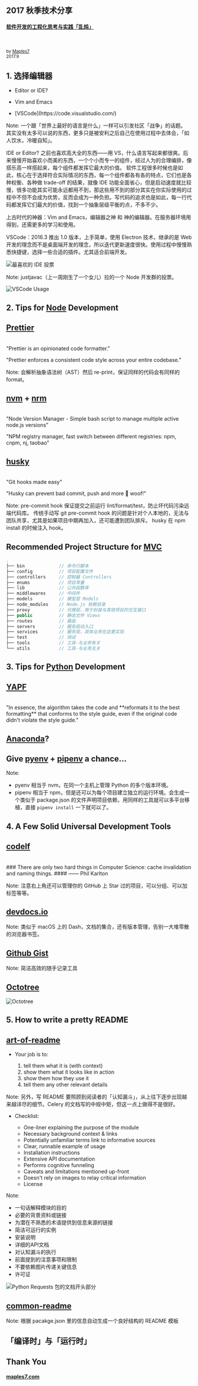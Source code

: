 ## 2017 秋季技术分享
#### [软件开发的工程化思考与实践「乱炖」](http://slides.maples7.com/2017-9.html)
<br />
<p>
  <small>by <a target="_blank" href="http://maples7.com">Maples7</a></small><br />
	<small>2017.9</small>
</p>



## 1. 选择编辑器


- Editor or IDE? <!-- .element: class="fragment" data-fragment-index="1" -->

- Vim and Emacs <!-- .element: class="fragment" data-fragment-index="2" -->

- <!-- .element: class="fragment" data-fragment-index="3" --> [VSCode](https://code.visualstudio.com/) <!-- .element: class="fragment" data-fragment-index="3" -->

Note:
一个跟「世界上最好的语言是什么」一样可以引发社区「战争」的话题。
其实没有太多可以说的东西，更多只是被安利之后自己在使用过程中去体会，「如人饮水，冷暖自知」。

IDE or Editor? 之前也喜欢高大全的东西——用 VS，什么语言写起来都很爽。后来慢慢开始喜欢小而美的东西，一个个小而专一的组件，经过人为的合理编排，像搭乐高一样搭起来，每个组件都发挥它最大的价值。
软件工程很多时候也是如此，核心在于选择符合实际情况的东西，每一个组件都各有各的特点，它们也是各种权衡、各种做 trade-off 的结果，就像 IDE 功能全面省心，但是启动速度就比较慢，很多功能其实可能永远都用不到，那这些用不到的部分其实在你实际使用的过程中不但不会成为优势，反而会成为一种负担。写代码的追求也是如此，每一行代码都发挥它们最大的价值，找到一个抽象层级平衡的点，不多不少。

上古时代的神器：Vim and Emacs，编辑器之神 和 神的编辑器。在服务器环境用得到，还需更多的学习和使用。

VSCode：2016.3 推出 1.0 版本，上手简单，使用 Electron 技术，继承的是 Web 开发的理念而不是桌面端开发的理念，所以迭代更新速度很快。使用过程中慢慢熟悉快捷键，选择一些合适的插件。尤其适合前端开发。


![最喜欢的 IDE 投票](resource/img/vscode1.PNG "最喜欢的 IDE 投票")

Note:
justjavac（上一周刚生了一个女儿）拉的一个 Node 开发群的投票。


![VSCode Usage](resource/img/vscode-usage.gif "VSCode Usage Gif")



## 2. Tips for [Node](https://nodejs.org/) Development


## [Prettier](https://github.com/prettier/prettier)
<br />
"Prettier is an opinionated code formatter."

"Prettier enforces a consistent code style across your entire codebase."

Note:
会解析抽象语法树（AST）然后 re-print，保证同样的代码会有同样的 format。


## [nvm](https://github.com/creationix/nvm) + [nrm](https://github.com/Pana/nrm)
<br />
"Node Version Manager - Simple bash script to manage multiple active node.js versions"

"NPM registry manager, fast switch between different registries: npm, cnpm, nj, taobao"


## [husky](https://github.com/typicode/husky)
<br />
"Git hooks made easy"

"Husky can prevent bad commit, push and more 🐶 woof!"

Note:
pre-commit hook 保证提交之前运行 lint/format/test，防止坏代码污染远端代码库。
传统手动写 git pre-commit hook 的问题是针对个人本地的，无法与团队共享，尤其是如果项目中期再加入，还可能遭到团队排斥。
husky 在 npm install 的时候注入 hook。


## Recommended Project Structure for [MVC](https://zh.wikipedia.org/wiki/MVC)

```js
.
├── bin             // 命令行脚本
├── config          // 项目配置文件
├── controllers     // 控制器 Controllers
├── enums           // 项目常量
├── lib             // 公共函数库
├── middlewares     // 中间件 
├── models          // 模型层 Models
├── node_modules    // Node.js 依赖目录
├── proxy           // 代理层，用于封装与其他项目的交互接口
├── public          // 静态文件 Views
├── routes          // 路由
├── servers         // 服务启动入口
├── services        // 服务层，具体业务在这里实现
├── test            // 测试
├── tools           // 工具-与业务有关
└── utils           // 工具-与业务无关
```



## 3. Tips for [Python](https://www.python.org/) Development


## [YAPF](https://github.com/google/yapf)
<br />
"In essence, the algorithm takes the code and **reformats it to the best formatting** that conforms to the style guide, even if the original code didn't violate the style guide."


## [Anaconda](https://www.anaconda.com/distribution/)?
## Give [pyenv](https://github.com/pyenv/pyenv) + [pipenv](https://github.com/kennethreitz/pipenv) a chance...

Note:
- pyenv 相当于 nvm，在同一个主机上管理 Python 的多个版本环境。
- pipenv 相当于 npm，但是还可以为每个项目建立独立的运行环境。会生成一个类似于 package.json 的文件声明项目依赖，用同样的工具就可以多平台移植，直接 `pipenv install` 一下就可以了。



## 4. A Few Solid Universal Development Tools


## [codelf](https://unbug.github.io/codelf/)
<br />
### There are only two hard things in Computer Science: cache invalidation and naming things.
#### —— Phil Karlton

Note:
注意右上角还可以管理你的 GitHub 上 Star 过的项目，可以分组、可以加标签等等。


## [devdocs.io](http://devdocs.io/)

Note:
类似于 macOS 上的 Dash，文档的集合，还有版本管理，告别一大堆零散的浏览器书签。


## [Github Gist](https://gist.github.com/)

Note:
简洁高效的随手记录工具


## [Octotree](https://github.com/buunguyen/octotree)

![Octotree](resource/img/octotree.png "Octotree")



## 5. How to write a pretty README


## [art-of-readme](https://github.com/noffle/art-of-readme)


- Your job is to:

    1. tell them what it is (with context)
    2. show them what it looks like in action
    3. show them how they use it
    4. tell them any other relevant details

Note:
另外，写 README 要照顾到阅读者的「认知漏斗」，从上往下逐步出现越来越详尽的细节。Celery 的文档写的中规中矩，但这一点上做得不是很好。


- Checklist:

    - One-liner explaining the purpose of the module
    - Necessary background context & links
    - Potentially unfamiliar terms link to informative sources
    - Clear, runnable example of usage
    - Installation instructions
    - Extensive API documentation
    - Performs cognitive funneling
    - Caveats and limitations mentioned up-front
    - Doesn't rely on images to relay critical information
    - License

Note:
- 一句话解释模块的目的
- 必要的背景资料或链接
- 为潜在不熟悉的术语提供到信息来源的链接
- 简洁可运行的实例
- 安装说明
- 详细的API文档
- 对认知漏斗的执行
- 前面提到的注意事项和限制
- 不要依赖图片传递关键信息
- 许可证


![Python Requests 包的文档开头部分](resource/img/a-pretty-doc.png "最喜欢的 IDE 投票")


## [common-readme](https://github.com/noffle/common-readme)

Note:
根据 pacakge.json 里的信息自动生成一个良好结构的 README 模板



## 「编译时」与「运行时」




## Thank You
#### [maples7.com](http://maples7.com)
